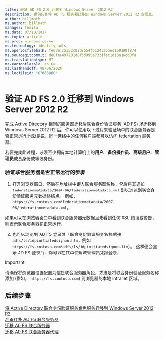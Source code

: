 ```yaml
---
title: 验证 AD FS 2.0 迁移到 Windows Server 2012 R2
description: 提供有关将 AD FS 服务器迁移到 Windows Server 2012 R2 的信息。
author: billmath
ms.author: billmath
manager: femila
ms.date: 07/10/2017
ms.topic: article
ms.prod: windows-server
ms.technology: identity-adfs
ms.openlocfilehash: fe03e1c5352c82d8654fb12413b5ed169190f874
ms.sourcegitcommit: de8fea497201d8f3d995e733dfec1d13a16cb8fa
ms.translationtype: MT
ms.contentlocale: zh-CN
ms.lasthandoff: 08/06/2020
ms.locfileid: "87863860"
---
```

# <a name="verify-the-ad-fs-20-migration-to-windows-server-2012-r2"></a>验证 AD FS 2.0 迁移到 Windows Server 2012 R2

完成 Active Directory 相同的服务器迁移后联合身份验证服务 (AD FS) 场迁移到 Windows Server 2012 R2 后，你可以使用以下过程来验证场中的联合服务器是否正常运行;也就是说，同一网络中的任何客户端都可以访问 federtation 服务器。  
  
若要完成此过程，必须至少拥有本地计算机上的**用户**、**备份操作员**、**高级用户**、**管理员**成员身份或等效身份。
  
### <a name="to-verify-that-a-federation-server-is-operational"></a>验证联合服务器是否正常运行的步骤  
  
1.  打开浏览器窗口，然后在地址栏中键入联合服务器名称，然后将其追加 `federationmetadata/2007-06/federationmetadata.xml` 到以浏览到联合身份验证服务元数据终结点。 例如，`https://fs.contoso.com/federationmetadata/2007-06/federationmetadata.xml`。  
  
如果可以在浏览器窗口中看到联合服务器元数据且未看到任何 SSL 错误或警告，则表示联合服务器在正常运行。  
  
2. 也可以浏览到 AD FS 登录页（联合身份验证服务名称后接 `adfs/ls/idpinitiatedsignon.htm`，例如 `https://fs.contoso.com/adfs/ls/idpinitiatedsignon.htm`）。  这样便会显示 AD FS 登录页，你可以在其中使用域管理员凭据登录。  
  
> [!IMPORTANT]
>  请确保将浏览器设置配置为信任联合服务器角色，方法是将联合身份验证服务名称添加 (例如， `https://fs.contoso.com`) 到浏览器的本地 intranet 区域。  
  
## <a name="next-steps"></a>后续步骤
 [将 Active Directory 联合身份验证服务角色服务迁移到 Windows Server 2012 R2](migrate-ad-fs-service-role-to-windows-server-r2.md)   
 [准备迁移 AD FS 联合服务器](prepare-migrate-ad-fs-server-r2.md)  
 [迁移 AD FS 联合服务器](migrate-ad-fs-fed-server-r2.md)   
 [迁移 AD FS 联合服务器代理](migrate-fed-server-proxy-r2.md)   
